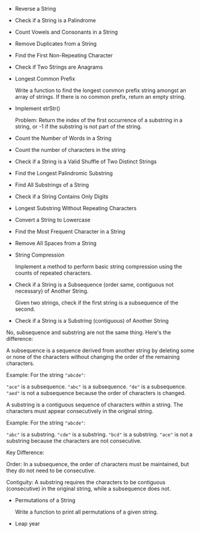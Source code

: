 
 - Reverse a String 

 - Check if a String is a Palindrome 

 - Count Vowels and Consonants in a String 

 - Remove Duplicates from a String 

 - Find the First Non-Repeating Character 

 - Check if Two Strings are Anagrams 

 - Longest Common Prefix 

   Write a function to find the longest common prefix string amongst an array of strings. If there is no common prefix, return an empty string.

 - Implement strStr()

   Problem: Return the index of the first occurrence of a substring in a string, or -1 if the substring is not part of the string.

 - Count the Number of Words in a String  

 - Count the number of characters in the string 

 - Check if a String is a Valid Shuffle of Two Distinct Strings
   
 - Find the Longest Palindromic Substring

 - Find All Substrings of a String 

 - Check if a String Contains Only Digits 

 - Longest Substring Without Repeating Characters

 - Convert a String to Lowercase

 - Find the Most Frequent Character in a String

 - Remove All Spaces from a String

 - String Compression

    Implement a method to perform basic string compression using the counts of repeated characters.

 - Check if a String is a Subsequence (order same, contiguous not necessary) of Another String.  

    Given two strings, check if the first string is a subsequence of the second.

 - Check if a String is a Substring (contiguous) of Another String  

 No, subsequence and substring are not the same thing. Here's the difference:

 A subsequence is a sequence derived from another string by deleting some or none of the characters without changing the order of the remaining characters.

Example: For the string `"abcde"`:

   `"ace"` is a subsequence.
   `"abc"` is a subsequence.
   `"de"` is a subsequence.
   `"aed"` is not a subsequence because the order of characters is changed.

A substring is a contiguous sequence of characters within a string. The characters must appear consecutively in the original string.

Example: For the string `"abcde"`:

   `"abc"` is a substring.
   `"cde"` is a substring.
   `"bcd"` is a substring.
   `"ace"` is not a substring because the characters are not consecutive.

Key Difference:

Order: In a subsequence, the order of characters must be maintained, but they do not need to be consecutive.

Contiguity: A substring requires the characters to be contiguous (consecutive) in the original string, while a subsequence does not.



 - Permutations of a String

    Write a function to print all permutations of a given string.

- Leap year